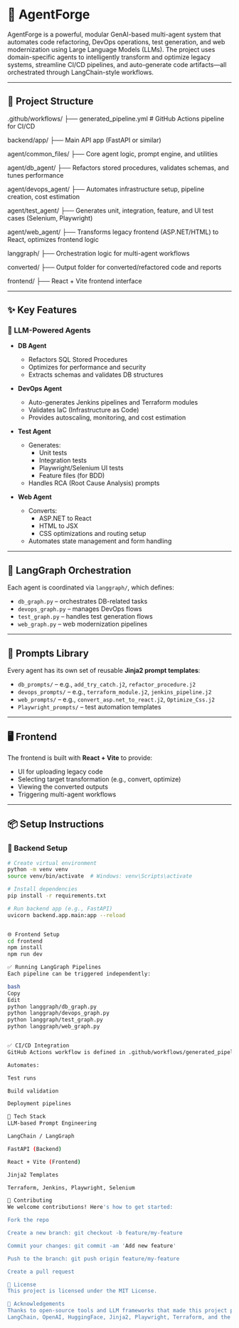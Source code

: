 # 🚀 AgentForge

AgentForge is a powerful, modular GenAI-based multi-agent system that automates code refactoring, DevOps operations, test generation, and web modernization using Large Language Models (LLMs). The project uses domain-specific agents to intelligently transform and optimize legacy systems, streamline CI/CD pipelines, and auto-generate code artifacts—all orchestrated through LangChain-style workflows.

---

## 📁 Project Structure

.github/workflows/
├── generated_pipeline.yml # GitHub Actions pipeline for CI/CD

backend/app/
├── Main API app (FastAPI or similar)

agent/common_files/
├── Core agent logic, prompt engine, and utilities

agent/db_agent/
├── Refactors stored procedures, validates schemas, and tunes performance

agent/devops_agent/
├── Automates infrastructure setup, pipeline creation, cost estimation

agent/test_agent/
├── Generates unit, integration, feature, and UI test cases (Selenium, Playwright)

agent/web_agent/
├── Transforms legacy frontend (ASP.NET/HTML) to React, optimizes frontend logic

langgraph/
├── Orchestration logic for multi-agent workflows

converted/
├── Output folder for converted/refactored code and reports

frontend/
├── React + Vite frontend interface




---

## ✨ Key Features

### 🧠 LLM-Powered Agents

- **DB Agent**
  - Refactors SQL Stored Procedures
  - Optimizes for performance and security
  - Extracts schemas and validates DB structures

- **DevOps Agent**
  - Auto-generates Jenkins pipelines and Terraform modules
  - Validates IaC (Infrastructure as Code)
  - Provides autoscaling, monitoring, and cost estimation

- **Test Agent**
  - Generates:
    - Unit tests
    - Integration tests
    - Playwright/Selenium UI tests
    - Feature files (for BDD)
  - Handles RCA (Root Cause Analysis) prompts

- **Web Agent**
  - Converts:
    - ASP.NET to React
    - HTML to JSX
    - CSS optimizations and routing setup
  - Automates state management and form handling

---

## 🔄 LangGraph Orchestration

Each agent is coordinated via `langgraph/`, which defines:
- `db_graph.py` – orchestrates DB-related tasks
- `devops_graph.py` – manages DevOps flows
- `test_graph.py` – handles test generation flows
- `web_graph.py` – web modernization pipelines

---

## 🧪 Prompts Library

Every agent has its own set of reusable **Jinja2 prompt templates**:
- `db_prompts/` – e.g., `add_try_catch.j2`, `refactor_procedure.j2`
- `devops_prompts/` – e.g., `terraform_module.j2`, `jenkins_pipeline.j2`
- `web_prompts/` – e.g., `convert_asp.net_to_react.j2`, `Optimize_Css.j2`
- `Playwright_prompts/` – test automation templates

---

## 🖥️ Frontend

The frontend is built with **React + Vite** to provide:
- UI for uploading legacy code
- Selecting target transformation (e.g., convert, optimize)
- Viewing the converted outputs
- Triggering multi-agent workflows

---

## 📦 Setup Instructions

### 🔧 Backend Setup

```bash
# Create virtual environment
python -m venv venv
source venv/bin/activate  # Windows: venv\Scripts\activate

# Install dependencies
pip install -r requirements.txt

# Run backend app (e.g., FastAPI)
uvicorn backend.app.main:app --reload


🌐 Frontend Setup
cd frontend
npm install
npm run dev

✅ Running LangGraph Pipelines
Each pipeline can be triggered independently:

bash
Copy
Edit
python langgraph/db_graph.py
python langgraph/devops_graph.py
python langgraph/test_graph.py
python langgraph/web_graph.py


✅ CI/CD Integration
GitHub Actions workflow is defined in .github/workflows/generated_pipeline.yml

Automates:

Test runs

Build validation

Deployment pipelines

🧠 Tech Stack
LLM-based Prompt Engineering

LangChain / LangGraph

FastAPI (Backend)

React + Vite (Frontend)

Jinja2 Templates

Terraform, Jenkins, Playwright, Selenium

🤝 Contributing
We welcome contributions! Here's how to get started:

Fork the repo

Create a new branch: git checkout -b feature/my-feature

Commit your changes: git commit -am 'Add new feature'

Push to the branch: git push origin feature/my-feature

Create a pull request

📄 License
This project is licensed under the MIT License.

🙌 Acknowledgements
Thanks to open-source tools and LLM frameworks that made this project possible:
LangChain, OpenAI, HuggingFace, Jinja2, Playwright, Terraform, and the OSS community.

